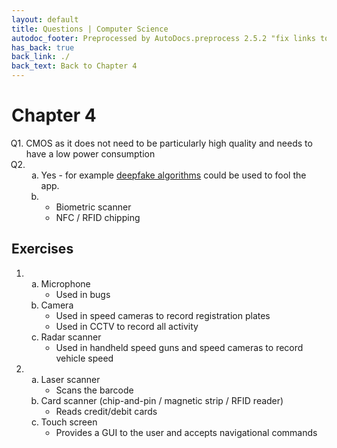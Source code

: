 ```yaml
---
layout: default
title: Questions | Computer Science
autodoc_footer: Preprocessed by AutoDocs.preprocess 2.5.2 "fix links to documents" ⓒ Starwort, 2020
has_back: true
back_link: ./
back_text: Back to Chapter 4
---
```


<style>
    :not(ul) + ol {
        counter-reset: list-ctr;
        list-style-type: none;
        list-style-position: outside;
    }
    :not(ul) + ol > li {
        counter-increment: list-ctr;
    }
    :not(ul) + ol > li::before {
        content:"Q" counter(list-ctr) ". ";
        margin-left: -25px;
    }
    ol ul {
        list-style-type: lower-alpha;
    }
    ol ul ul {
        list-style-type: lower-roman;
    }
    ul ol {
        list-style-type: circle;
    }
    ul {
        list-style-type: decimal;
    }
    ul ul {
        list-style-type: lower-alpha;
    }
    ul ul ul {
        list-style-type: lower-roman;
    }
</style>

# Chapter 4

1. CMOS as it does not need to be particularly high quality and needs to have a low power consumption
2. ​
    - Yes - for example [deepfake algorithms](https://en.wikipedia.org/wiki/Deepfake) could be used to fool the app.
    - ​
        1. Biometric scanner
        2. NFC / RFID chipping

## Exercises

- ​
    - Microphone
        1. Used in bugs
    - Camera
        1. Used in speed cameras to record registration plates
        1. Used in CCTV to record all activity
    - Radar scanner
        1. Used in handheld speed guns and speed cameras to record vehicle speed
- ​
    - Laser scanner
        1. Scans the barcode
    - Card scanner (chip-and-pin / magnetic strip / RFID reader)
        1. Reads credit/debit cards
    - Touch screen
        1. Provides a GUI to the user and accepts navigational commands
